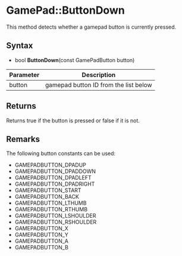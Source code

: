 # GamePad::ButtonDown

This method detects whether a gamepad button is currently pressed.

## Syntax

- bool **ButtonDown**(const GamePadButton button)

| Parameter | Description |
|---|---|
| button | gamepad button ID from the list below |

## Returns

Returns true if the button is pressed or false if it is not.

## Remarks

The following button constants can be used:

- GAMEPADBUTTON_DPADUP
- GAMEPADBUTTON_DPADDOWN
- GAMEPADBUTTON_DPADLEFT
- GAMEPADBUTTON_DPADRIGHT
- GAMEPADBUTTON_START
- GAMEPADBUTTON_BACK
- GAMEPADBUTTON_LTHUMB
- GAMEPADBUTTON_RTHUMB
- GAMEPADBUTTON_LSHOULDER
- GAMEPADBUTTON_RSHOULDER
- GAMEPADBUTTON_X
- GAMEPADBUTTON_Y
- GAMEPADBUTTON_A
- GAMEPADBUTTON_B
